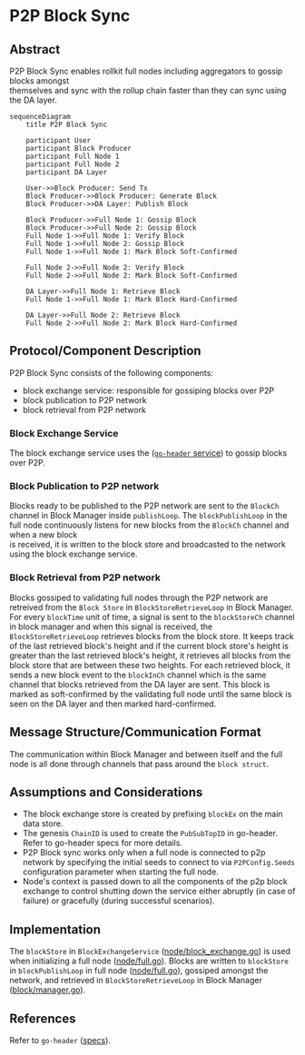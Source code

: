 # P2P Block Sync

## Abstract

P2P Block Sync enables rollkit full nodes including aggregators to gossip blocks amongst  
themselves and sync with the rollup chain faster than they can sync using the DA layer.

```mermaid
sequenceDiagram
    title P2P Block Sync

    participant User
    participant Block Producer
    participant Full Node 1
    participant Full Node 2
    participant DA Layer

    User->>Block Producer: Send Tx
    Block Producer->>Block Producer: Generate Block
    Block Producer->>DA Layer: Publish Block

    Block Producer->>Full Node 1: Gossip Block
    Block Producer->>Full Node 2: Gossip Block
    Full Node 1->>Full Node 1: Verify Block
    Full Node 1->>Full Node 2: Gossip Block
    Full Node 1->>Full Node 1: Mark Block Soft-Confirmed

    Full Node 2->>Full Node 2: Verify Block
    Full Node 2->>Full Node 2: Mark Block Soft-Confirmed

    DA Layer->>Full Node 1: Retrieve Block
    Full Node 1->>Full Node 1: Mark Block Hard-Confirmed

    DA Layer->>Full Node 2: Retrieve Block
    Full Node 2->>Full Node 2: Mark Block Hard-Confirmed
```

## Protocol/Component Description

P2P Block Sync consists of the following components:

* block exchange service: responsible for gossiping blocks over P2P
* block publication to P2P network
* block retrieval from P2P network

### Block Exchange Service

The block exchange service uses the ([`go-header` service](https://github.com/celestiaorg/go-header)) to gossip blocks over P2P.

### Block Publication to P2P network

Blocks ready to be published to the P2P network are sent to the `BlockCh` channel in Block Manager inside `publishLoop`.
The `blockPublishLoop` in the full node continuously listens for new blocks from the `BlockCh` channel and when a new block  
is received, it is written to the block store and broadcasted to the network using the block exchange service.

### Block Retrieval from P2P network

Blocks gossiped to validating full nodes through the P2P network are retreived from the `Block Store` in `BlockStoreRetrieveLoop` in Block Manager.
For every `blockTime` unit of time, a signal is sent to the `blockStoreCh` channel in block manager and when this signal is received, the  
`BlockStoreRetrieveLoop` retrieves blocks from the block store. It keeps track of the last retrieved block's height and if the current block store's height  is greater than the last retrieved block's height, it retrieves all blocks from the block store that are between these two heights.
For each retrieved block, it sends a new block event to the `blockInCh` channel which is the same channel that blocks retrieved from the DA layer are sent.
This block is marked as soft-confirmed by the validating full node until the same block is seen on the DA layer and then marked hard-confirmed.

## Message Structure/Communication Format

The communication within Block Manager and between itself and the full node is all done through channels that pass around the `block struct`.  

## Assumptions and Considerations

* The block exchange store is created by prefixing `blockEx` on the main data store.
* The genesis `ChainID` is used to create the `PubSubTopID` in go-header. Refer to go-header specs for more details.
* P2P Block sync works only when a full node is connected to p2p network by specifying the initial seeds to connect to via `P2PConfig.Seeds` configuration parameter when starting the full node.
* Node's context is passed down to all the components of the p2p block exchange to control shutting down the service either abruptly (in case of failure) or gracefully (during successful scenarios).

## Implementation

The `blockStore` in `BlockExchangeService` ([node/block_exchange.go](https://github.com/rollkit/rollkit/blob/main/node/block_exchange.go)) is used when initializing a full node ([node/full.go](https://github.com/rollkit/rollkit/blob/main/node/full.go)). Blocks are written to `blockStore` in `blockPublishLoop` in full node ([node/full.go](https://github.com/rollkit/rollkit/blob/main/node/full.go)), gossiped amongst the network, and retrieved in `BlockStoreRetrieveLoop` in Block Manager ([block/manager.go](https://github.com/rollkit/rollkit/blob/main/block/manager.go)).

## References

Refer to `go-header` ([specs](https://github.com/celestiaorg/go-header)).
